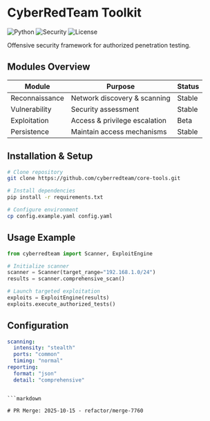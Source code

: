 # CyberRedTeam Toolkit

![Python](https://img.shields.io/badge/Python-3.8+-blue)
![Security](https://img.shields.io/badge/Security-RedTeam-red)
![License](https://img.shields.io/badge/License-GPL3.0-green)

Offensive security framework for authorized penetration testing.

## Modules Overview

| Module | Purpose | Status |
|--------|---------|---------|
| Reconnaissance | Network discovery & scanning | Stable |
| Vulnerability | Security assessment | Stable |
| Exploitation | Access & privilege escalation | Beta |
| Persistence | Maintain access mechanisms | Stable |

## Installation & Setup

```bash
# Clone repository
git clone https://github.com/cyberredteam/core-tools.git

# Install dependencies
pip install -r requirements.txt

# Configure environment
cp config.example.yaml config.yaml
```

## Usage Example

```python
from cyberredteam import Scanner, ExploitEngine

# Initialize scanner
scanner = Scanner(target_range="192.168.1.0/24")
results = scanner.comprehensive_scan()

# Launch targeted exploitation
exploits = ExploitEngine(results)
exploits.execute_authorized_tests()
```

## Configuration

```yaml
scanning:
  intensity: "stealth"
  ports: "common"
  timing: "normal"
reporting:
  format: "json"
  detail: "comprehensive"
```

```

```markdown

# PR Merge: 2025-10-15 - refactor/merge-7760
